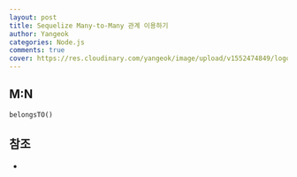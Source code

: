 ```yaml
---
layout: post
title: Sequelize Many-to-Many 관계 이용하기
author: Yangeok
categories: Node.js
comments: true
cover: https://res.cloudinary.com/yangeok/image/upload/v1552474849/logo/posts/sequelize.jpg
---
```


## M:N

`belongsTO()`

## 참조

- [](https://real-dongsoo7.tistory.com/63)
